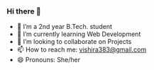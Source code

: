 ### Hi there 👋

- 🔭 I’m a 2nd year B.Tech. student
- 🌱 I’m currently learning Web Development
- 👯 I’m looking to collaborate on Projects
- 📫 How to reach me: vishira383@gmail.com
- 😄 Pronouns: She/her

<!--
**Ishitav03/Ishitav03** is a ✨ _special_ ✨ repository because its `README.md` (this file) appears on your GitHub profile.

Here are some ideas to get you started:

- 🔭 I’m currently working on ...
- 🌱 I’m currently learning ...
- 👯 I’m looking to collaborate on ...
- 🤔 I’m looking for help with ...
- 💬 Ask me about ...
- 📫 How to reach me: ...
- 😄 Pronouns: ...
- ⚡ Fun fact: ...
-->
